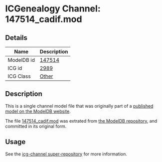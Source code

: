 # ICGenealogy Channel: 147514\_cadif.mod

## Details

Name | Description
---- | -----------
ModelDB id | [147514](http://senselab.med.yale.edu/ModelDB/ShowModel.cshtml?model=147514)
ICG id | [2989](http://icg.neurotheory.ox.ac.uk/channels/other/2989)
ICG Class | [Other](http://icg.neurotheory.ox.ac.uk/channels/other)

## Description

This is a single channel model file that was originally part of a [published model on the ModelDB website](http://senselab.med.yale.edu/mModelDB/ShowModel.cshtml?model=147514).

The file [147514\_cadif.mod](147514_cadif.mod) was extrated from [the ModelDB repository](http://senselab.med.yale.edu/ModelDB/ShowModel.cshtml?model=147514), and committed in its original form.

## Usage

See the [icg-channel super-repository](https://github.com/icgenealogy/icg-channels) for more information.